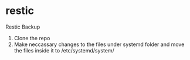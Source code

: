 # restic
Restic Backup

1. Clone the repo
2. Make neccassary changes to the files under systemd folder and move the files inside it to /etc/systemd/system/
